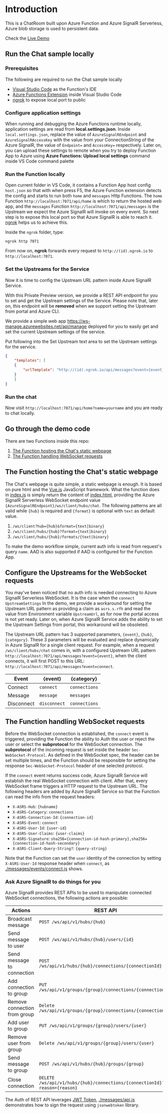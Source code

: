 # Introduction
This is a ChatRoom built upon Azure Function and Azure SignalR Serverless, Azure blob storage is used to persistent data.

Check the [Live Demo](https://serverless-ws-chat.azurewebsites.net/api/home?code=msSB2Zn5P1VSRITEjQpFotgAuPLWDnvqvT0zcV/hP3uEgBUnMrygfQ==&name=testuser1)

## Run the Chat sample locally

### Prerequisites
The following are required to run the Chat sample locally
* [Visual Studio Code](https://code.visualstudio.com/) as the Function's IDE
* [Azure Functions Extension](https://marketplace.visualstudio.com/items?itemName=ms-azuretools.vscode-azurefunctions) inside Visual Studio Code
* [ngrok](https://ngrok.com/) to expose local port to public

### Configure application settings
When running and debugging the Azure Functions runtime locally, application settings are read from **local.settings.json**. Inside `local.settings.json`, replace the value of `AzureSignalREndpoint` and `AzureSignalRAccessKey` with the value from your ConnectionString of the Azure SignalR, the value of `Endpoint=` and `AccessKey=` respectively. Later on, you can upload these settings to remote when you try to deploy Function App to Azure using **Azure Functions: Upload local settings** command inside VS Code command palette

### Run the Function locally
Open current folder in VS Code, it contains a Function App host config `host.json` so that with when press F5, the Azure Function extension detects the config and starts to run both `home` and `messages` Http Functions. The `home` Function `http://localhost:7071/api/home` is which to return the hosted web app, and the `messages` Function `http://localhost:7071/api/messages` is the Upstream we expect the Azure SignalR will invoke on every event. So next step is to expose this local port so that Azure SignalR is able to reach it. [ngrok](https://ngrok.com/) helps us to achieve this.

Inside the `ngrok` folder, type:
```
ngrok http 7071
```

From now on, **ngrok** forwards every request to `http://(id).ngrok.io` to `http://localhost:7071`. 

### Set the Upstreams for the Service
Now it is time to config the Upstream URL pattern inside Azure SignalR Service.

With this Private Preview version, we provide a REST API endpoint for you to set and get the Upstream settings of the Service. Please note that, later on, this endpoint will be **removed** when we support setting the Upstream from portal and Azure CLI.

We provide a simple web app https://ws-manage.azurewebsites.net/api/manage deployed for you to easily get and set the current Upstream settings of the service.

Put following into the Set Upstream text area to set the Upstream settings for the service.
```json
{
    "templates": [
	{
        "urlTemplate": "http://(id).ngrok.io/api/messages?event={event}"
	}
    ]
}
```

### Run the chat
Now visit `http://localhost:7071/api/home?name=yourname` and you are ready to chat locally.


## Go through the demo code
There are two Functions inside this repo:
1. [The Function hosting the Chat's static webpage](./home)
3. [The Function handling WebSocket requests](./messages)

## The Function hosting the Chat's static webpage
The Chat's webpage is quite simple, a static webpage is enough. It is based on pure html and the [Vue.js](https://cn.vuejs.org/index.html) JavaScript framework. What the function does in [index.js](./home/index.js) is simply return the content of [index.html](./home/index.html), providing the Azure SignalR Serverless WebSocket endpoint value `{AzureSignalREndpoint}/ws/client/hubs/chat`. The following patterns are all valid while `{hub}` is required and `{format}` is optional with `text` as default value.

1. `/ws/client?hub={hub}&format={text|binary}`
2. `/ws/client/hubs/{hub}?format={text|binary}`
3. `/ws/client/hubs/{hub}/formats/{text|binary}`

To make the demo workflow simple, current auth info is read from request's query `name`. AAD is also supported if AAD is configured for the Function App.

## Configure the Upstreams for the WebSocket requests

You may've been noticed that no auth info is needed connecting to Azure SignalR Serverless WebSocket. It is the case when the `connect` `UpstreamSettings`
In the demo, we provide a workaround for setting the Upstream URL pattern as providing a claim as `asrs.s.rfh` and read the value from Environment variable `UpstreamUrl`, as for now the portal access is not yet ready. Later on, when Azure SignalR Service adds the ability to set the Upstream Settings from portal, this workaround will be obsoleted.

The Upstream URL pattern has 3 supported parameters, `{event}`, `{hub}`, `{category}`. These 3 parameters will be evaluated and replace dynamically in Azure SignalR for a single client request. For example, when a request `/ws/client/hubs/chat` comes in, with a configured Upstream URL pattern `http://localhost:7071/api/messages?event={event}`, when the client connects, it will first POST to this URL: `http://localhost:7071/api/messages?event=connect`.

|Event  | {event} | {category} |
|-----------| -------------| ----------------|
|Connect | `connect` | `connections` |
|Message | `message` | `messages` |
|Disconnect | `disconnect` | `connections` |

## The Function handling WebSocket requests
Before the WebSocket connection is established, the `connect` event is triggered, providing the Function the ability to Auth the user or reject the user or select the **subprotocol** for the WebSocket connection. The **subprotocol** of the incoming request is set inside the header `Sec-WebSocket-Protocol`. As defined in the WebSocket spec, the header can be set multiple times, and the Function should be responsible for setting the response `Sec-WebSocket-Protocol` header of one selected protocol.

If the `connect` event returns success code, Azure SignalR Service will establish the real WebSocket connection with client. After that, every WebSocket frame triggers a HTTP request to the Upstream URL. The following headers are added by Azure SignalR Service so that the Function can read the info from the request headers:

* `X-ASRS-Hub`: `{hubname}`
* `X-ASRS-Category`: `connections`
* `X-ASRS-Connection-Id`: `{connection-id}`
* `X-ASRS-Event`: `connect`
* `X-ASRS-User-Id`: `{user-id}`
* `X-ASRS-User-Claims`: `{user-claims}`
* `X-ASRS-Signature`: `sha256={connection-id-hash-primary},sha256={connection-id-hash-secondary}`
* `X-ASRS-Client-Query-String?`: `{query-string}` 

Note that the Function can set the `user` identity of the connection by setting `X-ASRS-User-Id` response header when `connect`, as [./messages/events/connect.js](./messages/events/connect.js) shows.

### Ask Azure SignalR to do things for you
Azure SignalR provides REST APIs to be used to manipulate connected WebSocket connections, the following actions are possible:

| Actions | REST API |
|----|----|
| Broadcast message | `POST /ws/api/v1/hubs/{hub}` |
| Send message to user | `POST /ws/api/v1/hubs/{hub}/users/{id}`|
| Send message to connection |`POST /ws/api/v1/hubs/{hub}/connections/{connectionId}`|
| Add connection to group |`PUT /ws/api/v1/groups/{group}/connections/{connectionId}`|
| Remove connection from group|`Delete /ws/api/v1/groups/{group}/connections/{connectionId}`|
| Add user to group |`PUT /ws/api/v1/groups/{group}/users/{user}`|
| Remove user from group|`Delete /ws/api/v1/groups/{group}/users/{user}`|
| Send message to group| `POST /ws/api/v1/hubs/{hub}/groups/{group}`|
| Close connection| `DELETE /ws/api/v1/hubs/{hub}/connections/{connectionId}?reason={reason}`

The Auth of REST API leverages [JWT Token](https://jwt.io), [./messages/api.js](./messages/api.js) demonstrates how to sign the request using `jsonwebtoken` library.
